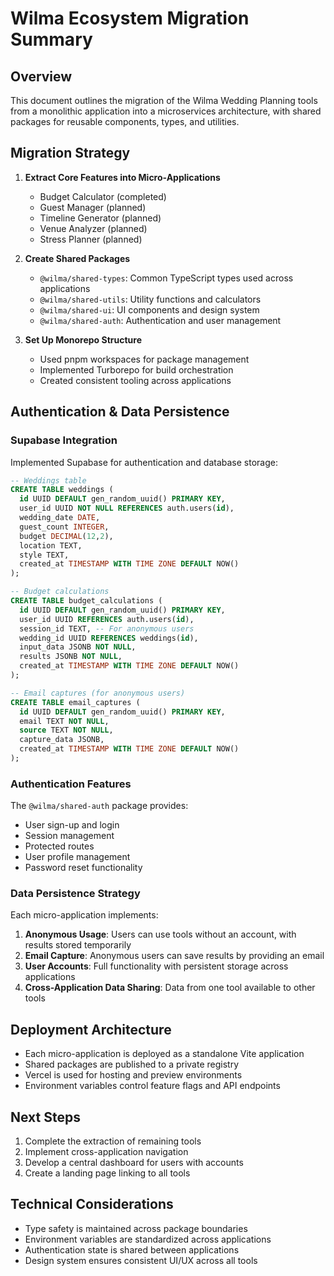 # Wilma Ecosystem Migration Summary

## Overview
This document outlines the migration of the Wilma Wedding Planning tools from a monolithic application into a microservices architecture, with shared packages for reusable components, types, and utilities.

## Migration Strategy

1. **Extract Core Features into Micro-Applications**
   - Budget Calculator (completed)
   - Guest Manager (planned)
   - Timeline Generator (planned)
   - Venue Analyzer (planned)
   - Stress Planner (planned)

2. **Create Shared Packages**
   - `@wilma/shared-types`: Common TypeScript types used across applications
   - `@wilma/shared-utils`: Utility functions and calculators
   - `@wilma/shared-ui`: UI components and design system
   - `@wilma/shared-auth`: Authentication and user management

3. **Set Up Monorepo Structure**
   - Used pnpm workspaces for package management
   - Implemented Turborepo for build orchestration
   - Created consistent tooling across applications

## Authentication & Data Persistence

### Supabase Integration

Implemented Supabase for authentication and database storage:

```sql
-- Weddings table
CREATE TABLE weddings (
  id UUID DEFAULT gen_random_uuid() PRIMARY KEY,
  user_id UUID NOT NULL REFERENCES auth.users(id),
  wedding_date DATE,
  guest_count INTEGER,
  budget DECIMAL(12,2),
  location TEXT,
  style TEXT,
  created_at TIMESTAMP WITH TIME ZONE DEFAULT NOW()
);

-- Budget calculations
CREATE TABLE budget_calculations (
  id UUID DEFAULT gen_random_uuid() PRIMARY KEY,
  user_id UUID REFERENCES auth.users(id),
  session_id TEXT, -- For anonymous users
  wedding_id UUID REFERENCES weddings(id),
  input_data JSONB NOT NULL,
  results JSONB NOT NULL,
  created_at TIMESTAMP WITH TIME ZONE DEFAULT NOW()
);

-- Email captures (for anonymous users)
CREATE TABLE email_captures (
  id UUID DEFAULT gen_random_uuid() PRIMARY KEY,
  email TEXT NOT NULL,
  source TEXT NOT NULL,
  capture_data JSONB,
  created_at TIMESTAMP WITH TIME ZONE DEFAULT NOW()
);
```

### Authentication Features

The `@wilma/shared-auth` package provides:

- User sign-up and login
- Session management
- Protected routes
- User profile management
- Password reset functionality

### Data Persistence Strategy

Each micro-application implements:

1. **Anonymous Usage**: Users can use tools without an account, with results stored temporarily
2. **Email Capture**: Anonymous users can save results by providing an email
3. **User Accounts**: Full functionality with persistent storage across applications
4. **Cross-Application Data Sharing**: Data from one tool available to other tools

## Deployment Architecture

- Each micro-application is deployed as a standalone Vite application
- Shared packages are published to a private registry
- Vercel is used for hosting and preview environments
- Environment variables control feature flags and API endpoints

## Next Steps

1. Complete the extraction of remaining tools
2. Implement cross-application navigation
3. Develop a central dashboard for users with accounts
4. Create a landing page linking to all tools

## Technical Considerations

- Type safety is maintained across package boundaries
- Environment variables are standardized across applications
- Authentication state is shared between applications
- Design system ensures consistent UI/UX across all tools
